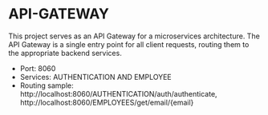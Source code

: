# API-GATEWAY
This project serves as an API Gateway for a microservices architecture. 
The API Gateway is a single entry point for all client requests,
routing them to the appropriate backend services.

* Port: 8060
* Services: AUTHENTICATION AND EMPLOYEE
* Routing sample: http://localhost:8060/AUTHENTICATION/auth/authenticate, http://localhost:8060/EMPLOYEES/get/email/{email} 
